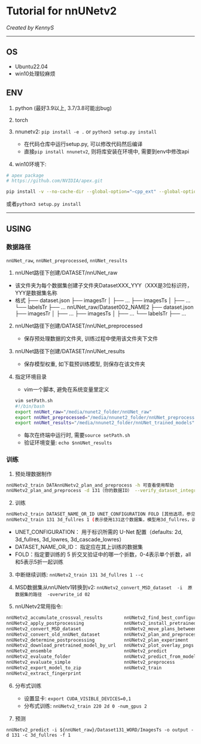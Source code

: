 # Tutorial for nnUNetv2

*Created by KennyS*

---

## OS

- Ubuntu22.04
- win10处理较麻烦


## ENV

1. python (最好3.9以上, 3.7/3.8可能出bug)
2. torch
3. nnunetv2: `pip install -e .`  or  `python3 setup.py install`
    - 在代码仓库中运行setup.py, 可以修改代码然后编译
    - 直接`pip install nnunetv2`, 则将库安装在环境中, 需要到env中修改api

4. win10环境下:

```bash
# apex package
# https://github.com/NVIDIA/apex.git

pip install -v --no-cache-dir --global-option="–cpp_ext" --global-option="–cuda_ext" ./
```

或者`python3 setup.py install`

---


## USING

### 数据路径

`nnUNet_raw`, `nnUNet_preprocessed`, `nnUNet_results`

1. nnUNet路径下创建/DATASET/nnUNet_raw

- 该文件夹为每个数据集创建子文件夹DatasetXXX_YYY（XXX是3位标识符，YYY是数据集名称
- 格式
├── dataset.json
├── imagesTr
│ ├── ...
├── imagesTs
│ ├── ...
└── labelsTr
├── ...
nnUNet_raw/Dataset002_NAME2
├── dataset.json
├── imagesTr
│ ├── ...
├── imagesTs
│ ├── ...
└── labelsTr
├── ...

2. nnUNet路径下创建/DATASET/nnUNet_preprocessed
    - 保存预处理数据的文件夹, 训练过程中使用该文件夹下文件

3. nnUNet路径下创建/DATASET/nnUNet_results
    - 保存模型权重, 如下载预训练模型, 则保存在该文件夹

4. 指定环境目录
    - vim一个脚本, 避免在系统变量里定义

    ```bash
    vim setPath.sh
    #!/bin/bash
    export nnUNet_raw="/media/nunet2_folder/nnUNet_raw"
    export nnUNet_preprocessed="/media/nnunet2_folder/nnUNet_preprocessed"
    export nnUNet_results="/media/nnunet2_folder/nnUNet_trained_models"
    ```

    - 每次在终端中运行时, 需要`source setPath.sh`
    - 验证环境变量: `echo $nnUNet_results`


### 训练

1. 预处理数据制作

```bash
nnUNetv2_train DATAnnUNetv2_plan_and_preprocess -h 可查看使用帮助
nnUNetv2_plan_and_preprocess -d 131（你的数据ID） --verify_dataset_integrity
```

2. 训练

```bash
nnUNetv2_train DATASET_NAME_OR_ID UNET_CONFIGURATION FOLD [其他选项，参见 -h]
nnUNetv2_train 131 3d_fullres 1 (表示使用131这个数据集，模型用3d_fullres，训练第一折)
```

  - UNET_CONFIGURATION： 用于标识所需的 U-Net 配置（defaults: 2d, 3d_fullres, 3d_lowres, 3d_cascade_lowres）
  - DATASET_NAME_OR_ID： 指定应在其上训练的数据集
  - FOLD：指定要训练的 5 折交叉验证中的哪一个折数，0-4表示单个折数，all和5表示5折一起训练

3. 中断继续训练: `nnUNetv2_train 131 3d_fullres 1 --c`

4. MSD数据集从nnUNetv1转换到v2: `nnUNetv2_convert_MSD_dataset  -i  原数据集的路径  -overwrite_id 02`

5. nnUNetv2常用指令:

```bash
nnUNetv2_accumulate_crossval_results        nnUNetv2_find_best_configuration
nnUNetv2_apply_postprocessing               nnUNetv2_install_pretrained_model_from_zip
nnUNetv2_convert_MSD_dataset                nnUNetv2_move_plans_between_datasets
nnUNetv2_convert_old_nnUNet_dataset         nnUNetv2_plan_and_preprocess
nnUNetv2_determine_postprocessing           nnUNetv2_plan_experiment
nnUNetv2_download_pretrained_model_by_url   nnUNetv2_plot_overlay_pngs
nnUNetv2_ensemble                           nnUNetv2_predict
nnUNetv2_evaluate_folder                    nnUNetv2_predict_from_modelfolder
nnUNetv2_evaluate_simple                    nnUNetv2_preprocess
nnUNetv2_export_model_to_zip                nnUNetv2_train
nnUNetv2_extract_fingerprint
```

6. 分布式训练

    - 设置显卡: `export CUDA_VISIBLE_DEVICES=0,1`
    - 分布式训练: `nnUNetv2_train 220 2d 0 -num_gpus 2`

7. 预测

`nnUNetv2_predict -i ${nnUNet_raw}/Dataset131_WORD/ImagesTs -o output -d 131 -c 3d_fullres -f 1`

